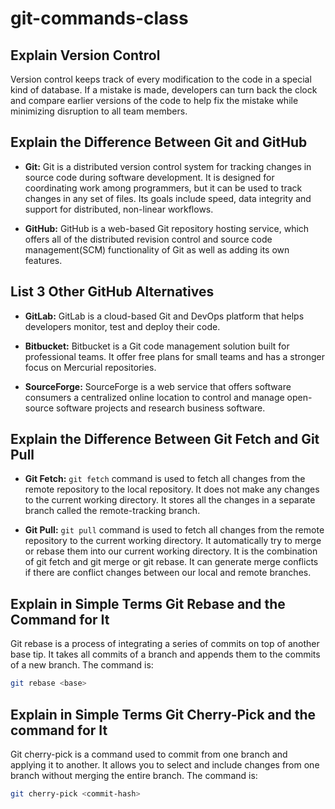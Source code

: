 # git-commands-class

## Explain Version Control
Version control keeps track of every modification to the code in a special kind of database. If a mistake is made, developers can turn back the clock and compare earlier versions of the code to help fix the mistake while minimizing
disruption to all team members.

## Explain the Difference Between Git and GitHub
- **Git:** Git is a distributed version control system for tracking changes in source code during software development.
It is designed for coordinating work among programmers, but it can be used to track changes in any set of files. Its goals 
include speed, data integrity and support for distributed, non-linear workflows.

- **GitHub:** GitHub is a web-based Git repository hosting service, which offers all of the distributed revision control and source code management(SCM) functionality of Git as well as adding its own features.

## List 3 Other GitHub Alternatives
- **GitLab:** GitLab is a cloud-based Git and DevOps platform that helps developers monitor, test and deploy their code.

- **Bitbucket:** Bitbucket is a Git code management solution built for professional teams. It offer free plans for small
teams and has a stronger focus on Mercurial repositories.

- **SourceForge:** SourceForge is a web service that offers software consumers a centralized online location to control and manage open-source software projects and research business software.

## Explain the Difference Between Git Fetch and Git Pull
- **Git Fetch:** `git fetch` command is used to fetch all changes from the remote repository to the local repository. It does not make any changes to the current working directory. It stores all the changes in a separate branch called the remote-tracking branch.

- **Git Pull:** `git pull` command is used to fetch all changes from the remote repository to the current working directory. It automatically try to merge or rebase them into our current working directory. It is the combination of git fetch and git merge or git rebase. It can generate merge conflicts if there are conflict changes between our local and remote branches.


## Explain in Simple Terms Git Rebase and the Command for It
Git rebase is a process of integrating a series of commits on top of another base tip. It takes all commits of a branch and appends them to the commits of a new branch. The command is:  

```bash
git rebase <base>

```
## Explain in Simple Terms Git Cherry-Pick and the command for It
Git cherry-pick is a command used to commit from one branch and applying it to another. It allows you to select and include changes from one branch without merging the entire branch. The command is:

```bash
git cherry-pick <commit-hash>

